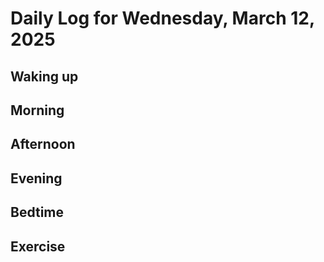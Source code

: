 # Daily Log for Wednesday, March 12, 2025

## Waking up

## Morning

## Afternoon

## Evening

## Bedtime

## Exercise
